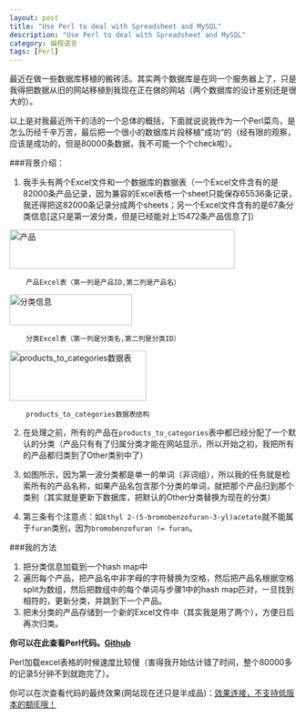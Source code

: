 ```yaml
---
layout: post
title: "Use Perl to deal with Spreadsheet and MySQL"
description: "Use Perl to deal with Spreadsheet and MySQL"
category: 编程语言
tags: [Perl]
---
```

最近在做一些数据库移植的搬砖活。其实两个数据库是在同一个服务器上了，只是我得把数据从旧的网站移植到我现在正在做的网站（两个数据库的设计差别还是很大的）。

以上是对我最近所干的活的一个总体的概括，下面就说说我作为一个Perl菜鸟，是怎么历经千辛万苦，最后把一个很小的数据库片段移植”成功“的（经有限的观察，应该是成功的，但是80000条数据，我不可能一个个check啦）。

###背景介绍：   
    
1. 我手头有两个Excel文件和一个数据库的数据表（一个Excel文件含有的是82000条产品记录，因为兼容的Excel表格一个sheet只能保存65536条记录，我还得把这82000条记录分成两个sheets；另一个Excel文件含有的是67条分类信息[这只是第一波分类，但是已经能对上15472条产品信息了]）       
<img src="http://farm8.staticflickr.com/7423/9095654243_e5b75d7585.jpg" width="395" height="69" alt="产品">    

    	产品Excel表（第一列是产品ID,第二列是产品名）    
<img src="http://farm4.staticflickr.com/3708/9097886286_4442393e09_m.jpg" width="215" height="54" alt="分类信息">

    	分类Excel表（第一列是分类名,第二列是分类ID） 
<img src="http://farm6.staticflickr.com/5521/9095805255_fb69bf471c_m.jpg" width="240" height="88" alt="products_to_categories数据表">   

		products_to_categories数据表结构
 
2. 在处理之前，所有的产品在`products_to_categories`表中都已经分配了一个默认的分类（产品只有有了归属分类才能在网站显示，所以开始之初，我把所有的产品都归类到了Other类别中了）   
 
3. 如图所示，因为第一波分类都是单一的单词（非词组），所以我的任务就是检索所有的产品名称，如果产品名包含那个分类的单词，就把那个产品归到那个类别（其实就是更新下数据库，把默认的Other分类替换为现在的分类）

4. 第三条有个注意点：如`Ethyl 2-(5-bromobenzofuran-3-yl)acetate`就不能属于`furan`类别，因为`bromobenzofuran != furan`。

###我的方法     
1. 把分类信息加载到一个hash map中   
2. 遍历每个产品，把产品名中非字母的字符替换为空格，然后把产品名根据空格split为数组，然后把数组中的每个单词与步骤1中的hash map匹对，一旦找到相符的，更新分类，并跳到下一个产品。   
3. 把未分类的产品存储到一个新的Excel文件中（其实我是用了两个），方便日后再次归类。    

**你可以在此查看Perl代码。[Github](https://github.com/zhouhao/User_Perl_to_Process_Spreadsheet_and_MySQL/blob/master/perl_spreadsheet_mysql.pl)**     


Perl加载excel表格的时候速度比较慢（害得我开始估计错了时间，整个80000多的记录5分钟不到就跑完了）。      

你可以在次查看代码的最终效果(网站现在还只是半成品)：[效果连接，不支持低版本的额IE哦！](http://zen-cart.achemtek.com/index.php?main_page=products_list&cPath=1_25_140_57)

